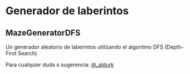 # Generador de laberintos

## MazeGeneratorDFS
 
Un generador aleatorio de laberintos utilizando el algoritmo DFS (Depth-First Search)

Para cualquier duda o sugerencia: [@_aldurk](https://twitter.com/_aldurk)
